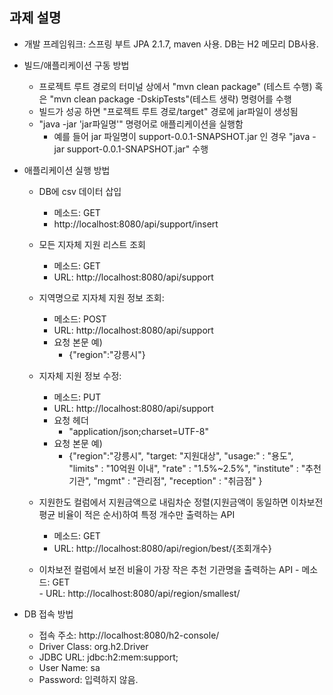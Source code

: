 ## 과제 설명
* 개발 프레임워크: 스프링 부트 JPA 2.1.7, maven 사용. DB는 H2 메모리 DB사용.
* 빌드/애플리케이션 구동 방법 
    - 프로젝트 루트 경로의 터미널 상에서 "mvn clean package" (테스트 수행) 혹은 
 "mvn clean package -DskipTests"(테스트 생략) 명령어를 수행
    - 빌드가 성공 하면 "프로젝트 루트 경로/target" 경로에 jar파일이 생성됨
    - "java -jar 'jar파일명'" 명령어로 애플리케이션을 실행함
        - 예를 들어 jar 파일명이 support-0.0.1-SNAPSHOT.jar 인 경우 
        "java -jar support-0.0.1-SNAPSHOT.jar" 수행

* 애플리케이션 실행 방법
    - DB에 csv 데이터 삽입 
      - 메소드: GET
      - http://localhost:8080/api/support/insert
      
    - 모든 지자체 지원 리스트 조회
      - 메소드: GET 
      - URL: http://localhost:8080/api/support
      
    - 지역명으로 지자체 지원 정보 조회: 
      - 메소드: POST       
      - URL: http://localhost:8080/api/support
      - 요청 본문 예) 
        - {"region":"강릉시"}
      
    - 지자체 지원 정보 수정: 
      - 메소드: PUT 
      - URL: http://localhost:8080/api/support
      - 요청 헤더
        - "application/json;charset=UTF-8"
      - 요청 본문 예) 
        - {"region":"강릉시", "target: "지원대상", "usage:" : "용도", "limits" : "10억원 이내", "rate" : "1.5%~2.5%", "institute" : "추천기관", "mgmt" : "관리점", "reception" : "취금점" }
    
    - 지원한도 컬럼에서 지원금액으로 내림차순 정렬(지원금액이 동일하면 이차보전 평균 비율이 적은 순서)하여 특정 개수만 출력하는 API
        - 메소드: GET 
        - URL: http://localhost:8080/api/region/best/{조회개수}
        
    - 이차보전 컬럼에서 보전 비율이 가장 작은 추천 기관명을 출력하는 API
          - 메소드: GET           
          - URL: http://localhost:8080/api/region/smallest/

* DB 접속 방법
    - 접속 주소: http://localhost:8080/h2-console/
    - Driver Class: org.h2.Driver
    - JDBC URL: jdbc:h2:mem:support;
    - User Name: sa
    - Password: 입력하지 않음.        
